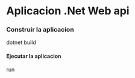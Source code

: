 # Aplicacion .Net Web api

### Construir la aplicacion
dotnet build

#### Ejecutar la aplicacion

run
